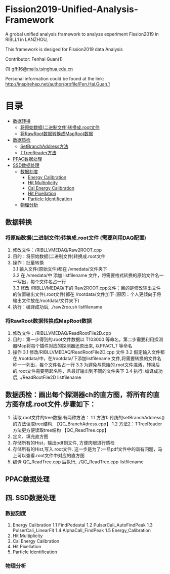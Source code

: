 
# Fission2019-Unified-Analysis-Framework
A grobal unified analysis framework to analyze experiment Fission2019 in RIBLL1 in LANZHOU,

This framework is desiged for Fission2019 data Analysis

Contributor: Fenhai Guan(1)

(1) gfh16@mails.tsinghua.edu.cn

Personal information could be found at the link:
http://inspirehep.net/author/profile/Fen.Hai.Guan.1

目录
=====
<!--ts-->
* [数据转换](#数据转换)
  * [将原始数据(二进制文件)转换成.root文件](#将原始数据二进制文件转换成.root文件)
  * [将RawRoot数据转换成MapRoot数据](#将RawRoot数据转换成MapRoot数据)
* [数据质检](#数据质检)
  * [SetBranchAddress方法](#SetBranchAddress方法)
  * [TTreeReader方法](#TTreeReader方法)
* [PPAC数据处理](#PPAC数据处理)
* [SSD数据处理](#SSD数据处理)
  * [数据刻度](#数据刻度)
    * [Energy Calibration](#Energy-Calibration)
    * [Hit Multiplicity](#Hit-Multiplicity)
    * [CsI Energy Calibration](#CsI-Energy-Calibration)
    * [Hit Pixellation](#Hit-Pixellatio)
    * [Particle Identification](#Particle-Identification)
  * [物理分析](#物理分析)
<!--te-->


## 数据转换
### 将原始数据(二进制文件)转换成.root文件 (需要利用DAQ配置)
1. 修改文件：/RIBLLVMEDAQ/Raw2ROOT.cpp  
2. 目的：将原始数据(二进制文件)转换成.root文件  
3. 操作：批量转换  
   3.1 输入文件(原始文件)都在 /vmedata/文件夹下  
   3.2 在 /vmedata/中 添加 listfilename 文件，将需要格式转换的原始文件名一一写出，每个文件名占一行  
   3.3 修改 /RIBLLVMEDAQ/下的 Raw2ROOT.cpp文件：目的是修改输出文件的位置输出文件(.root文件)都在 /rootdata/文件加下 (原因：个人更倾向于将输出文件放在/rootdata/文件夹下)  
4. 执行：编译成功后, ./raw2roo.sh listfilename

### 将RawRoot数据转换成MapRoot数据
1. 修改文件：/RIBLLVMEDAQ/ReadRootFile2D.cpp
2. 目的：第一步得到的.root文件数据以 T103000 等命名，第二步需要利用探测器Map将每个插件对应的探测器还原出来, 以PPAC1_T 等命名
3. 操作
   3.1 修改/RIBLLVMEDAQ/ReadRootFile2D.cpp 文件
   3.2 假定输入文件都在 /rootdata/中，在/rootdata/下添加listfilename 文件,将需要转换的文件名称一一列出，每个文件名占一行
   3.3 为避免与原始的.root文件混淆，转换后的.root文件需要另起名称，且最好输出到不同的文件夹下
   3.4 执行: 编译成功后, ./ReadRootFile2D listfilename

## 数据质检：画出每个探测器ch的直方图，将所有的直方图存成.root文件.步骤如下：
1. 读取.root文件的tree数据.有两种方法：
   1.1 方法1: 传统的setBranchAddress()的方法读取tree结构. 【QC_BranchAdress.cpp】
   1.2 方法2：TTreeReader方法更方便读取tree结构           【QC_ReadTree.cpp】
2. 定义、填充直方图
3. 存储所有的Hist，输出pdf到文件, 方便肉眼进行质检
4. 存储所有的Hist,写入.root文件. 这一步是为了:一旦pdf文件中的谱有问题，马上可以查看.root文件中对应的直方图
5. 编译 QC_ReadTree.cpp 后执行, ./QC_ReadTree.cpp listfilename

## PPAC数据处理

## 四. SSD数据处理
### 数据刻度
1. Energy Calibration
   1.1 FindPedestal
   1.2 PulserCali_AutoFindPeak
   1.3 PulserCali_LinearFit
   1.4 AlphaCali_FindPeak
   1.5 Energy_Calibration
2. Hit Multiplicity
3. CsI Energy Calibration
4. Hit Pixellation
5. Particle Identification

### 物理分析
